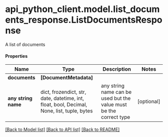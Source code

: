 # api_python_client.model.list_documents_response.ListDocumentsResponse

A list of documents

#### Properties
Name | Type | Description | Notes
------------ | ------------- | ------------- | -------------
**documents** | **[DocumentMetadata]** |  | 
**any string name** | dict, frozendict, str, date, datetime, int, float, bool, Decimal, None, list, tuple, bytes | any string name can be used but the value must be the correct type | [optional]

[[Back to Model list]](../../README.md#documentation-for-models) [[Back to API list]](../../README.md#documentation-for-api-endpoints) [[Back to README]](../../README.md)

